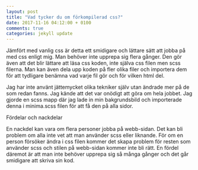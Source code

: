 ```yaml
---
layout: post
title: "Vad tycker du om förkompilerad css?"
date: 2017-11-16 04:12:00 + 0100
comments: true
categories: jekyll update
---
```


Jämfört med vanlig css är detta ett smidigare och lättare sätt att jobba på med css enligt mig. Man behöver inte upprepa sig flera gånger. Den gör även att det blir lättare att läsa css koden, inte själva css filen men scss filerna. Man kan även dela upp koden på fler olika filer och importera dem för att tydligare benämna vad varje fil gör och för vilken html del.

Jag har inte använt jättemycket olika tekniker själv utan ändrade mer på de som redan fanns. Jag kände att det var onödigt att göra om hela jobbet. Jag gjorde en scss mapp där jag lade in min bakgrundsbild och importerade denna i minima.scss filen för att få den på alla sidor.

Fördelar och nackdelar 

En nackdel kan vara om flera personer jobba på webb-sidan. Det kan bli problem om alla inte vet att man använder scss eller liknande. För om en person försöker ändra i css filen kommer det skapa problem för resten som använder scss och stilen på webb-sidan kommer inte bli rätt. En fördel däremot är att man inte behöver upprepa sig så många gånger och det går smidigare att skriva sin kod.

